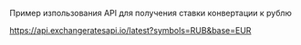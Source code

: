 Пример изпользования API для получения ставки конвертации к рублю

https://api.exchangeratesapi.io/latest?symbols=RUB&base=EUR